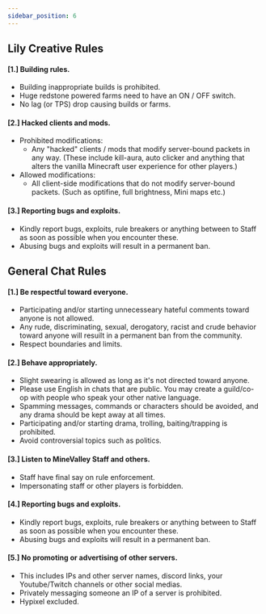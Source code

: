 ```yaml
---
sidebar_position: 6
---
```

## Lily Creative Rules
#### [1.] Building rules.
- Building inappropriate builds is prohibited.
- Huge redstone powered farms need to have an ON / OFF switch.
- No lag (or TPS) drop causing builds or farms.

#### [2.] Hacked clients and mods.
- Prohibited modifications:
	- Any "hacked" clients / mods that modify server-bound packets in any way. (These include kill-aura, auto clicker and anything that alters the vanilla Minecraft user experience for other players.)
- Allowed modifications:
	- All client-side modifications that do not modify server-bound packets. (Such as optifine, full brightness, Mini maps etc.)

#### [3.] Reporting bugs and exploits.
- Kindly report bugs, exploits, rule breakers or anything between to Staff as soon as possible when you encounter these.
- Abusing bugs and exploits will result in a permanent ban.


## General Chat Rules
#### [1.] Be respectful toward everyone.
- Participating and/or starting unnecesseary hateful comments toward anyone is not allowed.
- Any rude, discriminating, sexual, derogatory, racist and crude behavior toward anyone will resuilt in a permanent ban from the community.
- Respect boundaries and limits.

#### [2.] Behave appropriately.
- Slight swearing is allowed as long as it's not directed toward anyone.
- Please use English in chats that are public. You may create a guild/co-op with people who speak your other native language.
- Spamming messages, commands or characters should be avoided, and any drama should be kept away at all times.
- Participating and/or starting drama, trolling, baiting/trapping is prohibited.
- Avoid controversial topics such as politics.

#### [3.] Listen to MineValley Staff and others.
- Staff have final say on rule enforcement.
- Impersonating staff or other players is forbidden.

#### [4.] Reporting bugs and exploits.
- Kindly report bugs, exploits, rule breakers or anything between to Staff as soon as possible when you encounter these.
- Abusing bugs and exploits will result in a permanent ban.

#### [5.] No promoting or advertising of other servers.
- This includes IPs and other server names, discord links, your Youtube/Twitch channels or other social medias.
- Privately messaging someone an IP of a server is prohibited.
- Hypixel excluded.

